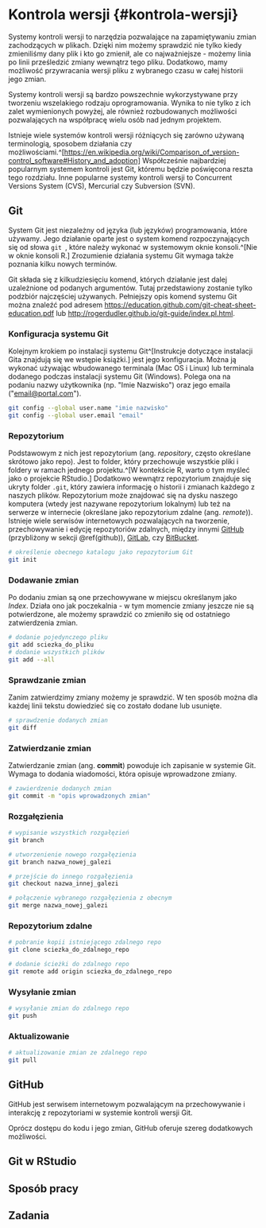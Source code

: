 
# Kontrola wersji {#kontrola-wersji}

<!-- https://peerj.com/preprints/3159/ -->
<!-- https://swcarpentry.github.io/git-novice/ -->
<!-- https://arxiv.org/pdf/1811.02021.pdf -->
<!-- http://happygitwithr.com/ -->
<!-- https://whattheyforgot.org/ -->
<!-- https://education.github.com/git-cheat-sheet-education.pdf -->
<!-- https://enterprise.github.com/downloads/en/github-flow-cheatsheet.pdf -->

Systemy kontroli wersji to narzędzia pozwalające na zapamiętywaniu zmian zachodzących w plikach.
Dzięki nim możemy sprawdzić nie tylko kiedy zmieniliśmy dany plik i kto go zmienił, ale co najważniejsze - możemy linia po linii prześledzić zmiany wewnątrz tego pliku.
Dodatkowo, mamy możliwość przywracania wersji pliku z wybranego czasu w całej historii jego zmian.

Systemy kontroli wersji są bardzo powszechnie wykorzystywane przy tworzeniu wszelakiego rodzaju oprogramowania.
Wynika to nie tylko z ich zalet wymienionych powyżej, ale również rozbudowanych możliwości pozwalających na współpracę wielu osób nad jednym projektem.

Istnieje wiele systemów kontroli wersji różniących się zarówno używaną terminologią, sposobem działania czy możliwościami.^[https://en.wikipedia.org/wiki/Comparison_of_version-control_software#History_and_adoption]
Współcześnie najbardziej popularnym systemem kontroli jest Git, któremu będzie poświęcona reszta tego rozdziału.
Inne popularne systemy kontroli wersji to Concurrent Versions System (CVS), Mercurial czy Subversion (SVN).

<!-- gdzie wykorzystywaneC -->
<!-- block - large files -->

## Git

System Git jest niezależny od języka (lub języków) programowania, które używamy.
Jego działanie oparte jest o system komend rozpoczynających się od słowa `git `, które należy wykonać w systemowym oknie konsoli.^[Nie w oknie konsoli R.]
Zrozumienie działania systemu Git wymaga także poznania kilku nowych terminów.

Git składa się z kilkudziesięciu komend, których działanie jest dalej uzależnione od podanych argumentów.
Tutaj przedstawiony zostanie tylko podzbiór najczęściej używanych.
Pełniejszy opis komend systemu Git można znaleźć pod adresem https://education.github.com/git-cheat-sheet-education.pdf lub http://rogerdudler.github.io/git-guide/index.pl.html.

<!-- git clients -->

### Konfiguracja systemu Git

Kolejnym krokiem po instalacji systemu Git^[Instrukcje dotyczące instalacji Gita znajdują się we wstępie książki.] jest jego konfiguracja. 
Można ją wykonać używając wbudowanego terminala (Mac OS i Linux) lub terminala dodanego podczas instalacji systemu Git (Windows).
Polega ona na podaniu nazwy użytkownika (np. "Imie Nazwisko") oraz jego emaila ("email@portal.com").


```bash
git config --global user.name "imie nazwisko"
git config --global user.email "email"
```

### Repozytorium

<!-- co to repo -->
Podstawowym z nich jest repozytorium (ang. *repository*, często określane skrótowo jako repo).
Jest to folder, który przechowuje wszystkie pliki i foldery w ramach jednego projektu.^[W kontekście R, warto o tym myśleć jako o projekcie RStudio.]
Dodatkowo wewnątrz repozytorium znajduje się ukryty folder `.git`, który zawiera informację o historii i zmianach każdego z naszych plików.
Repozytorium może znajdować się na dysku naszego komputera (wtedy jest nazywane repozytorium lokalnym) lub też na serwerze w internecie (określane jako repozytorium zdalne (ang. *remote*)).
Istnieje wiele serwisów internetowych pozwalających na tworzenie, przechowywanie i edycję repozytoriów zdalnych, między innymi [GitHub](https://github.com/) (przybliżony w sekcji \@ref(github)), [GitLab](https://gitlab.com/), czy [BitBucket](https://bitbucket.org/).


```bash
# określenie obecnego katalogu jako repozytorium Git
git init                  
```

### Dodawanie zmian

Po dodaniu zmian są one przechowywane w miejscu określanym jako *Index*.
Działa ono jak poczekalnia - w tym momencie zmiany jeszcze nie są potwierdzone, ale możemy sprawdzić co zmieniło się od ostatniego zatwierdzenia zmian.


```bash
# dodanie pojedynczego pliku
git add sciezka_do_pliku  
# dodanie wszystkich plików 
git add --all                    
```

### Sprawdzanie zmian

Zanim zatwierdzimy zmiany możemy je sprawdzić.
W ten sposób można dla każdej linii tekstu dowiedzieć się co zostało dodane lub usunięte.


```bash
# sprawdzenie dodanych zmian
git diff                  
```

### Zatwierdzanie zmian

Zatwierdzanie zmian (ang. **commit**) powoduje ich zapisanie w systemie Git.
Wymaga to dodania wiadomości, która opisuje wprowadzone zmiany.
<!-- https://chris.beams.io/posts/git-commit/ -->
<!-- https://thoughtbot.com/blog/5-useful-tips-for-a-better-commit-message -->
<!-- https://github.com/erlang/otp/wiki/writing-good-commit-messages -->
<!-- https://code.likeagirl.io/useful-tips-for-writing-better-git-commit-messages-808770609503 -->
<!-- HEAD -->


```bash
# zawierdzenie dodanych zmian
git commit -m "opis wprowadzonych zmian"
```

### Rozgałęzienia


```bash
# wypisanie wszystkich rozgałęzień
git branch
```


```bash
# utworzenienie nowego rozgałęzienia
git branch nazwa_nowej_galezi
```


```bash
# przejście do innego rozgałęzienia
git checkout nazwa_innej_galezi
```


```bash
# połączenie wybranego rozgałęzienia z obecnym
git merge nazwa_nowej_galezi
```

### Repozytorium zdalne


```bash
# pobranie kopii istniejącego zdalnego repo
git clone sciezka_do_zdalnego_repo
```

<!-- ssh vs https -->


```bash
# dodanie ścieżki do zdalnego repo
git remote add origin sciezka_do_zdalnego_repo
```

<!-- zmiana z git remote set-url origin git@github.com:User/UserRepo.git -->

### Wysyłanie zmian


```bash
# wysyłanie zmian do zdalnego repo
git push
```

<!-- co to push -->

### Aktualizowanie 


```bash
# aktualizowanie zmian ze zdalnego repo
git pull
```

## GitHub

GitHub jest serwisem internetowym pozwalającym na przechowywanie i interakcję z repozytoriami w systemie kontroli wersji Git.


<!-- co to pull request -->
<!-- lista podsatwowych komend -->
<!-- create a ssh key -->



Oprócz dostępu do kodu i jego zmian, GitHub oferuje szereg dodatkowych możliwości.
<!--..-->
<!-- https://en.wikipedia.org/wiki/GitHub#Scope -->




## Git w RStudio

<!-- Use a Git client, if you like -->
<!-- workflow -->

## Sposób pracy

<!-- podstawowy workflow -->
<!-- when something go wrong -->
<!-- stackoverflow git questions -->

## Zadania

<!-- stwórz najprostszą stronę internetową -->
